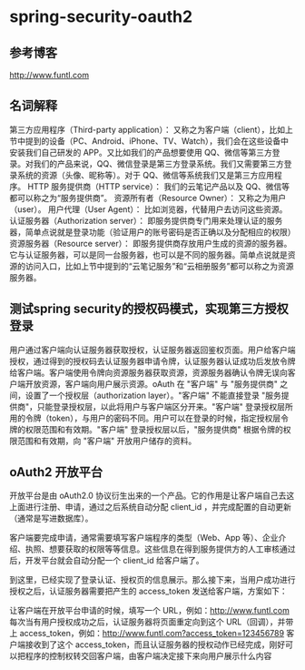 # spring-security-oauth2
## 参考博客
http://www.funtl.com
## 名词解释
第三方应用程序（Third-party application）： 又称之为客户端（client），比如上节中提到的设备（PC、Android、iPhone、TV、Watch），我们会在这些设备中安装我们自己研发的 APP。又比如我们的产品想要使用 QQ、微信等第三方登录。对我们的产品来说，QQ、微信登录是第三方登录系统。我们又需要第三方登录系统的资源（头像、昵称等）。对于 QQ、微信等系统我们又是第三方应用程序。
HTTP 服务提供商（HTTP service）： 我们的云笔记产品以及 QQ、微信等都可以称之为“服务提供商”。
资源所有者（Resource Owner）： 又称之为用户（user）。
用户代理（User Agent）： 比如浏览器，代替用户去访问这些资源。
认证服务器（Authorization server）： 即服务提供商专门用来处理认证的服务器，简单点说就是登录功能（验证用户的账号密码是否正确以及分配相应的权限）
资源服务器（Resource server）： 即服务提供商存放用户生成的资源的服务器。它与认证服务器，可以是同一台服务器，也可以是不同的服务器。简单点说就是资源的访问入口，比如上节中提到的“云笔记服务”和“云相册服务”都可以称之为资源服务器。
## 测试spring security的授权码模式，实现第三方授权登录

用户通过客户端向认证服务器获取授权，认证服务器返回鉴权页面。用户给客户端授权，通过得到的授权码去认证服务器申请令牌，认证服务器认证成功后发放令牌给客户端。客户端使用令牌向资源服务器获取资源，资源服务器确认令牌无误向客户端开放资源，客户端向用户展示资源。oAuth 在 "客户端" 与 "服务提供商" 之间，设置了一个授权层（authorization layer）。"客户端" 不能直接登录 "服务提供商"，只能登录授权层，以此将用户与客户端区分开来。"客户端" 登录授权层所用的令牌（token），与用户的密码不同。用户可以在登录的时候，指定授权层令牌的权限范围和有效期。"客户端" 登录授权层以后，"服务提供商" 根据令牌的权限范围和有效期，向 "客户端" 开放用户储存的资料。

## oAuth2 开放平台
开放平台是由 oAuth2.0 协议衍生出来的一个产品。它的作用是让客户端自己去这上面进行注册、申请，通过之后系统自动分配 client_id ，并完成配置的自动更新（通常是写进数据库）。

客户端要完成申请，通常需要填写客户端程序的类型（Web、App 等）、企业介绍、执照、想要获取的权限等等信息。这些信息在得到服务提供方的人工审核通过后，开发平台就会自动分配一个 client_id 给客户端了。

到这里，已经实现了登录认证、授权页的信息展示。那么接下来，当用户成功进行授权之后，认证服务器需要把产生的 access_token 发送给客户端，方案如下：

让客户端在开放平台申请的时候，填写一个 URL，例如：http://www.funtl.com
每次当有用户授权成功之后，认证服务器将页面重定向到这个 URL（回调），并带上 access_token，例如：http://www.funtl.com?access_token=123456789
客户端接收到了这个 access_token，而且认证服务器的授权动作已经完成，刚好可以把程序的控制权转交回客户端，由客户端决定接下来向用户展示什么内容
